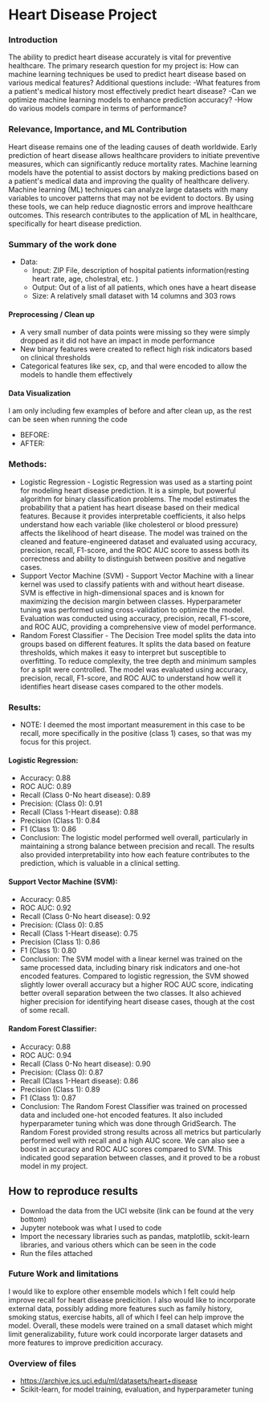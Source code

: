 # Heart Disease Project
### Introduction
The ability to predict heart disease accurately is vital for preventive healthcare. The primary
research question for my project is: How can machine learning techniques be used to predict
heart disease based on various medical features?
Additional questions include:
   -What features from a patient's medical history most effectively predict heart disease?
   -Can we optimize machine learning models to enhance prediction accuracy?
   -How do various models compare in terms of performance?
   
### Relevance, Importance, and ML Contribution
Heart disease remains one of the leading causes of death worldwide. Early prediction of heart
disease allows healthcare providers to initiate preventive measures, which can significantly
reduce mortality rates. Machine learning models have the potential to assist doctors by making
predictions based on a patient's medical data and improving the quality of healthcare delivery.
Machine learning (ML) techniques can analyze large datasets with many variables to uncover
patterns that may not be evident to doctors. By using these tools, we can help reduce diagnostic
errors and improve healthcare outcomes. This research contributes to the application of ML in
healthcare, specifically for heart disease prediction.

### Summary of the work done
* Data:
    * Input: ZIP File, description of hospital patients information(resting heart rate, age, cholestral, etc. )
    * Output: Out of a list of all patients, which ones have a heart disease
  * Size: A relatively small dataset with 14 columns and 303 rows
 
#### Preprocessing / Clean up

* A very small number of data points were missing so they were simply dropped as it did not have an impact in mode performance
* New binary features were created to reflect high risk indicators based on clinical thresholds
* Categorical features like sex, cp, and thal were encoded to allow the models to handle them effectively

#### Data Visualization
I am only including few examples of before and after clean up, as the rest can be seen when running the code

* BEFORE:
* AFTER:

### Methods:
* Logistic Regression - Logistic Regression was used as a starting point for modeling heart disease prediction. It is a simple, but powerful algorithm for binary classification problems. The model estimates the probability that a patient has heart disease based on their medical features. Because it provides interpretable coefficients, it also helps understand how each variable (like cholesterol or blood pressure) affects the likelihood of heart disease. The model was trained on the cleaned and feature-engineered dataset and evaluated using accuracy, precision, recall, F1-score, and the ROC AUC score to assess both its correctness and ability to distinguish between positive and negative cases.
* Support Vector Machine (SVM) - Support Vector Machine with a linear kernel was used to classify patients with and without heart disease. SVM is effective in high-dimensional spaces and is known for maximizing the decision margin between classes. Hyperparameter tuning was performed using cross-validation to optimize the model. Evaluation was conducted using accuracy, precision, recall, F1-score, and ROC AUC, providing a comprehensive view of model performance.
* Random Forest Classifier - The Decision Tree model splits the data into groups based on different features. It splits the data based on feature thresholds, which makes it easy to interpret but susceptible to overfitting. To reduce complexity, the tree depth and minimum samples for a split were controlled. The model was evaluated using accuracy, precision, recall, F1-score, and ROC AUC to understand how well it identifies heart disease cases compared to the other models.

### Results:
* NOTE: I deemed the most important measurement in this case to be recall, more specifically in the positive (class 1) cases, so that was my focus for this project.

#### Logistic Regression:
 * Accuracy: 0.88
 * ROC AUC: 0.89
 * Recall (Class 0-No heart disease): 0.89
 * Precision: (Class 0): 0.91
 * Recall (Class 1-Heart disease): 0.88
 * Precision (Class 1): 0.84
 * F1 (Class 1): 0.86
 * Conclusion: The logistic model performed well overall, particularly in maintaining a strong balance between precision and recall. The results also provided interpretability into how each feature contributes to the prediction, which is valuable in a clinical setting.

#### Support Vector Machine (SVM):
  *  Accuracy: 0.85
  *  ROC AUC: 0.92
  *  Recall (Class 0-No heart disease): 0.92
  *  Precision: (Class 0): 0.85
  *  Recall (Class 1-Heart disease): 0.75
  *  Precision (Class 1): 0.86
 *   F1 (Class 1): 0.80
 * Conclusion: The SVM model with a linear kernel was trained on the same processed data, including binary risk indicators and one-hot encoded features. Compared to logistic regression, the SVM showed slightly lower overall accuracy but a higher ROC AUC score, indicating better overall separation between the two classes. It also achieved higher precision for identifying heart disease cases, though at the cost of some recall.

#### Random Forest Classifier:
 * Accuracy: 0.88
 * ROC AUC: 0.94
 * Recall (Class 0-No heart disease): 0.90
 * Precision: (Class 0): 0.87
 * Recall (Class 1-Heart disease): 0.86
 * Precision (Class 1): 0.89
 * F1 (Class 1): 0.87
* Conclusion: The Random Forest Classifier was trained on processed data and included one-hot encoded features. It also included hyperparameter tuning which was done through
GridSearch. The Random Forest provided strong results across all metrics but particularly performed well with recall and a high AUC score. We can also see a boost in accuracy and ROC AUC scores compared to SVM. This indicated good separation between classes, and it proved to be a robust model in my project.

## How to reproduce results
   * Download the data from the UCI website (link can be found at the very bottom)
   * Jupyter notebook was what I used to code
   * Import the necessary libraries such as pandas, matplotlib, sckit-learn libraries, and various others which can be seen in the code
   * Run the files attached

### Future Work and limitations
I would like to explore other ensemble models which I felt could help improve recall for heart disease predicition. I also would like to incorporate external data, possibly adding more features such as family history, smoking status, exercise habits, all of which I feel can help improve the model. Overall, these models were trained on a small dataset which might limit generalizability, future work could incorporate larger datasets and more features to improve predicition accuracy. 

### Overview of files 
 * https://archive.ics.uci.edu/ml/datasets/heart+disease
 * Scikit-learn, for model training, evaluation, and hyperparameter tuning
   
 
  
